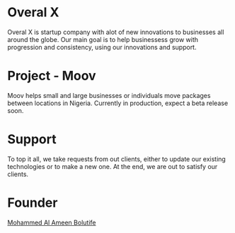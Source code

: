 # Overal X


Overal X is startup company with alot of new innovations to businesses all around the globe. Our main goal is to help businessess grow with progression and
consistency, using our innovations and support.

# Project - Moov

Moov helps small and large businesses or individuals move packages between locations in Nigeria. Currently in production, expect a beta release soon.

# Support

To top it all, we take requests from out clients, either to update our existing technologies or to make a new one. At the end, we are out to satisfy our clients.

# Founder

[Mohammed Al Ameen Bolutife](https://github.com/struckchure/)
